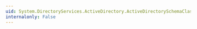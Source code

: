 ```yaml
---
uid: System.DirectoryServices.ActiveDirectory.ActiveDirectorySchemaClass.SubClassOf
internalonly: False
---
```

